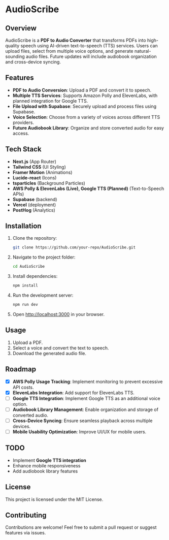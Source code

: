 # AudioScribe

## Overview
AudioScribe is a **PDF to Audio Converter** that transforms PDFs into high-quality speech using AI-driven text-to-speech (TTS) services. Users can upload files, select from multiple voice options, and generate natural-sounding audio files. Future updates will include audiobook organization and cross-device syncing.

## Features
- **PDF to Audio Conversion**: Upload a PDF and convert it to speech.
- **Multiple TTS Services**: Supports Amazon Polly and ElevenLabs, with planned integration for Google TTS.
- **File Upload with Supabase**: Securely upload and process files using Supabase.
- **Voice Selection**: Choose from a variety of voices across different TTS providers.
- **Future Audiobook Library**: Organize and store converted audio for easy access.

## Tech Stack
- **Next.js** (App Router)
- **Tailwind CSS** (UI Styling)
- **Framer Motion** (Animations)
- **Lucide-react** (Icons)
- **tsparticles** (Background Particles)
- **AWS Polly & ElevenLabs (Live), Google TTS (Planned)** (Text-to-Speech APIs)
- **Supabase** (backend)
- **Vercel** (deployment)
- **PostHog** (Analytics)

## Installation
1. Clone the repository:
   ```bash
   git clone https://github.com/your-repo/AudioScribe.git
   ```
2. Navigate to the project folder:
   ```bash
   cd AudioScribe
   ```
3. Install dependencies:
   ```bash
   npm install
   ```
4. Run the development server:
   ```bash
   npm run dev
   ```
5. Open [http://localhost:3000](http://localhost:3000) in your browser.

## Usage
1. Upload a PDF.
2. Select a voice and convert the text to speech.
3. Download the generated audio file.

## Roadmap
- [x] **AWS Polly Usage Tracking**: Implement monitoring to prevent excessive API costs.
- [x] **ElevenLabs Integration**: Add support for ElevenLabs TTS.
- [ ] **Google TTS Integration**: Implement Google TTS as an additional voice option.
- [ ] **Audiobook Library Management**: Enable organization and storage of converted audio.
- [ ] **Cross-Device Syncing**: Ensure seamless playback across multiple devices.
- [ ] **Mobile Usability Optimization**: Improve UI/UX for mobile users.

## TODO
- Implement **Google TTS integration**
- Enhance mobile responsiveness
- Add audiobook library features

## License
This project is licensed under the MIT License.

## Contributing
Contributions are welcome! Feel free to submit a pull request or suggest features via issues.

